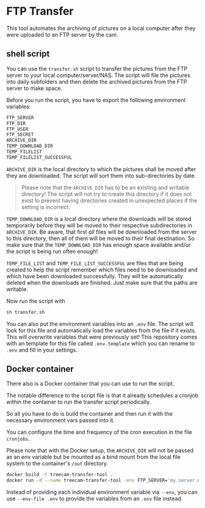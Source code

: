 # FTP Transfer

This tool automates the archiving of pictures on a local computer after they were uploaded to an FTP server by the cam.

## shell script

You can use the `transfer.sh` script to transfer the pictures from the FTP server to your local computer/server/NAS. The script will file the pictures into daily subfolders and then delete the archived pictures from the FTP server to make space.

Before you run the script, you have to export the following environment variables:
```sh
FTP_SERVER
FTP_DIR
FTP_USER
FTP_SECRET
ARCHIVE_DIR
TEMP_DOWNLOAD_DIR
TEMP_FILELIST
TEMP_FILELIST_SUCCESSFUL
```

`ARCHIVE_DIR` is the local directory to which the pictures shall be moved after they are downloaded. The script will sort them into sub-directories by date.

> Please note that the `ARCHIVE_DIR` has to be an existing and writable directory! The script will not try to create this directory if it does not exist to prevent having directories created in unexpected places if the setting is incorrect.

`TEMP_DOWNLOAD_DIR` is a local directory where the downloads will be stored temporarily before they will be moved to their respective subdirectories in `ARCHIVE_DIR`. Be aware, that first _all_ files will be downloaded from the server to this directory, then all of them will be moved to their final destination. So make sure that the `TEMP_DOWNLOAD_DIR` has enough space available and/or the script is being run often enough!

`TEMP_FILE_LIST` and `TEMP_FILE_LIST_SUCCESSFUL` are files that are being created to help the script remember which files need to be downloaded and which have been downloaded successfully. They will be automatically deleted when the downloads are finished. Just make sure that the paths are writable.

Now run the script with

```sh
sh transfer.sh
```

You can also put the environment variables into an `.env` file. The script will look for this file and automatically load the variables from the file if it exists. This will overwrite variables that were previously set! This repository comes with an template for this file called `.env.template` which you can rename to `.env` and fill in your settings.

## Docker container

There also is a Docker container that you can use to run the script.

The notable difference to the script file is that it already schedules a cronjob _within_ the container to run the transfer script periodically.

So all you have to do is build the container and then run it with the necessary environment vars passed into it.

You can configure the time and frequency of the cron execution in the file `cronjobs`.

Please note that with the Docker setup, the `ARCHIVE_DIR` will not be passed as an env variable but be mounted as a bind mount from the local file system to the container's `/out` directory.

```sh
docker build -t treecam-transfer-tool .
docker run -d --name treecam-transfer-tool -env FTP_SERVER='my.server.example' -env FTP_DIR='upload-dir' --env FTP_USER='username' --env FTP_SECRET='secret' --volume /archive-dir:/out treecam-transfer-tool
```

Instead of providing each individual environment variable via `--env`, you can use `--env-file .env` to provide the variables from an `.env` file instead.
